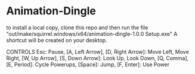 # Animation-Dingle

to install a local copy, clone this repo and then run the file "out/make/squirrel.windows/x64/animation-dingle-1.0.0 Setup.exe" 
A shortcut will be created on your desktop.

CONTROLS
Esc: Pause,
[A, Left Arrow], [D, Right Arrow]: Move Left, Move Right,
[W, Up Arrow], [S, Down Arrow]: Look Up, Look Down,
[Q, Comma], [E, Period]: Cycle Powerups,
[Space]: Jump,
[F, Enter]: Use Power
